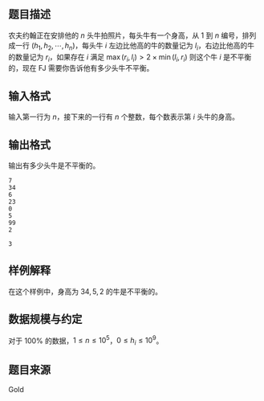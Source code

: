 ## 题目描述

农夫约翰正在安排他的 $n$ 头牛拍照片，每头牛有一个身高，从 $1$ 到 $n$ 编号，排列成一行 $(h_1,h_2,\cdots,h_n)$，每头牛 $i$ 左边比他高的牛的数量记为 $l_i$，右边比他高的牛的数量记为 $r_i$，如果存在 $i$ 满足 $\max(r_i,l_i)>2\times\min(l_i,r_i)$ 则这个牛 $i$ 是不平衡的，现在 FJ 需要你告诉他有多少头牛不平衡。

## 输入格式

输入第一行为 $n$，接下来的一行有 $n$ 个整数，每个数表示第 $i$ 头牛的身高。

## 输出格式

输出有多少头牛是不平衡的。

```input1
7
34
6
23
0
5
99
2
```
```output1
3
```

## 样例解释

在这个样例中，身高为 $34,5,2$ 的牛是不平衡的。

## 数据规模与约定

对于 $100\%$ 的数据，$1\le n\le 10^5$，$0\le h_i \le 10^9$。

## 题目来源

Gold